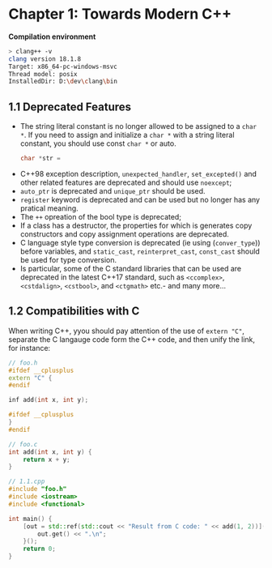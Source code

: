 # Chapter 1: Towards Modern C++

**Compilation environment**

```sh
> clang++ -v
clang version 18.1.8
Target: x86_64-pc-windows-msvc
Thread model: posix
InstalledDir: D:\dev\clang\bin
```

## 1.1 Deprecated Features

- The string literal constant is no longer allowed to be assigned to a `char *`. If you need to assign and initialize a `char *` with a string literal constant, you should use const `char *` or auto.
    ```cpp 
    char *str = 
    ```
- C++98 exception description, `unexpected_handler`, `set_excepted()` and other related features are deprecated and should use `noexcept`;
- `auto_ptr` is deprecated and `unique_ptr` should be used.
- `register` keyword is deprecated and can be used but no longer has any pratical meaning.
- The `++` opreation of the bool type is deprecated;
- If a class has a destructor, the properties for which is generates copy constructors and copy assignment operations are deprecated.
- C language style type conversion is deprecated (ie using (`conver_type`)) before variables, and `static_cast`, `reinterpret_cast`, `const_cast` should be used for type conversion.
- Is particular, some of the C standard libraries that can be used are deprecated in the latest C++17 standard, such as `<ccomplex>`, `<cstdalign>`, `<cstbool>`, and `<ctgmath>` etc.- and many more...

## 1.2 Compatibilities with C

When writing C++, yyou should pay attention of the use of `extern "C"`, separate the C langauge code form the C++ code, and then unify the link, for instance:

```cpp
// foo.h
#ifdef __cplusplus
extern "C" {
#endif

inf add(int x, int y);

#ifdef __cplusplus
}
#endif
```

```c
// foo.c
int add(int x, int y) {
    return x + y;
}
```

```cpp
// 1.1.cpp
#include "foo.h"
#include <iostream>
#include <functional>

int main() {
    [out = std::ref(std::cout << "Result from C code: " << add(1, 2))]() {
        out.get() << ".\n";
    }();
    return 0;
}
```
